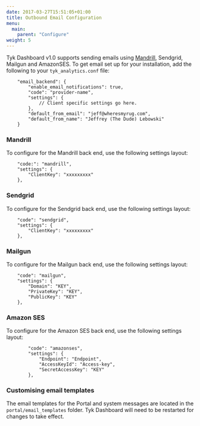 ```yaml
---
date: 2017-03-27T15:51:05+01:00
title: Outbound Email Configuration
menu:
  main:
    parent: "Configure"
weight: 5 
---
```


Tyk Dashboard v1.0 supports sending emails using [Mandrill][1], Sendgrid, Mailgun and AmazonSES. To get email set up for your installation, add the following to your `tyk_analytics.conf` file:

```
    "email_backend": {
        "enable_email_notifications": true,
        "code": "provider-name",
        "settings": {
            // Client specific settings go here.
        },
        "default_from_email": "jeff@wheresmyrug.com",
        "default_from_name": "Jeffrey (The Dude) Lebowski"
    }
```
    

### Mandrill

To configure for the Mandrill back end, use the following settings layout:

```
    "code:": "mandrill",
    "settings": {
        "ClientKey": "xxxxxxxxx"
    },
```

### Sendgrid

To configure for the Sendgrid back end, use the following settings layout:

```
    "code": "sendgrid",
    "settings": {
        "ClientKey": "xxxxxxxxx"
    },
```

### Mailgun

To configure for the Mailgun back end, use the following settings layout:

```
    "code": "mailgun",
    "settings": {
        "Domain": "KEY",
        "PrivateKey": "KEY",
        "PublicKey": "KEY"
    },
```

### Amazon SES

To configure for the Amazon SES back end, use the following settings layout:

```
        "code": "amazonses",
        "settings": {
            "Endpoint": "Endpoint",
            "AccessKeyId": "Access-key",
            "SecretAccessKey": "KEY"
        },
```

### Customising email templates

The email templates for the Portal and system messages are located in the `portal/email_templates` folder. Tyk Dashboard will need to be restarted for changes to take effect.

 [1]: https://mandrillapp.com